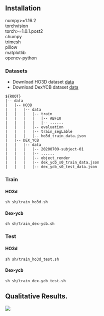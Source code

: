 ## Installation
numpy>=1.16.2 <br /> 
torchvision <br />
torch>=1.0.1.post2 <br />
chumpy <br />
trimesh <br />
pillow <br />
matplotlib <br />
opencv-python <br />

### Datasets  

* Download HO3D dataset [data](https://www.tugraz.at/institute/icg/research/team-lepetit/research-projects/hand-object-3d-pose-annotation/)
* Download DexYCB dataset [data](https://dex-ycb.github.io/)

```  
${ROOT}  
|-- data  
|   |-- HO3D
|   |   |-- data
|   |   |   |-- train
|   |   |   |   |-- ABF10
|   |   |   |   |-- ......
|   |   |   |-- evaluation
|   |   |   |-- train_segLable
|   |   |   |-- ho3d_train_data.json
|   |-- DEX_YCB
|   |   |-- data
|   |   |   |-- 20200709-subject-01
|   |   |   |-- ......
|   |   |   |-- object_render
|   |   |   |-- dex_ycb_s0_train_data.json
|   |   |   |-- dex_ycb_s0_test_data.json
```


### Train  
#### HO3d
```
sh sh/train_ho3d.sh
```
#### Dex-ycb
```
sh sh/train_dex-ycb.sh
```
### Test  
#### HO3d
```
sh sh/train_ho3d_test.sh
```
#### Dex-ycb
```
sh sh/train_dex-ycb_test.sh
``` 

## Qualitative Results.
![](https://github.com/hoangcuongbk80/6d_object_inhand/assets/result.png)